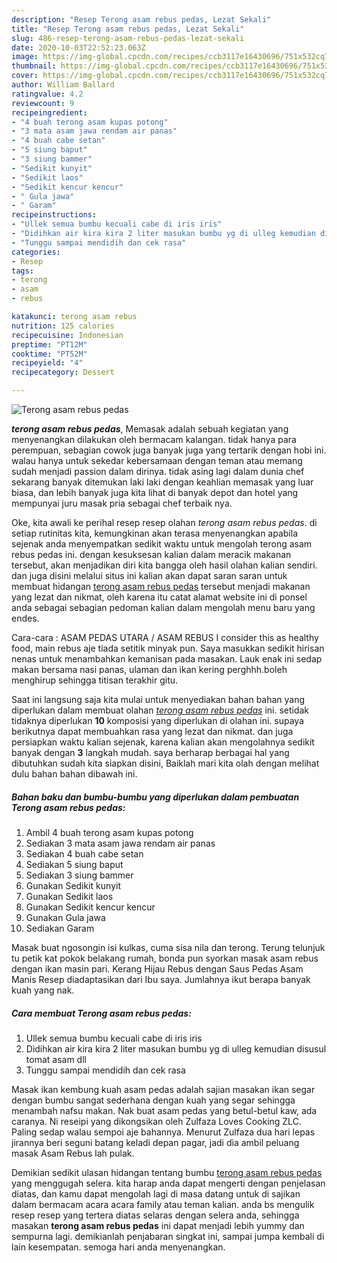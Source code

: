 ```yaml
---
description: "Resep Terong asam rebus pedas, Lezat Sekali"
title: "Resep Terong asam rebus pedas, Lezat Sekali"
slug: 486-resep-terong-asam-rebus-pedas-lezat-sekali
date: 2020-10-03T22:52:23.063Z
image: https://img-global.cpcdn.com/recipes/ccb3117e16430696/751x532cq70/terong-asam-rebus-pedas-foto-resep-utama.jpg
thumbnail: https://img-global.cpcdn.com/recipes/ccb3117e16430696/751x532cq70/terong-asam-rebus-pedas-foto-resep-utama.jpg
cover: https://img-global.cpcdn.com/recipes/ccb3117e16430696/751x532cq70/terong-asam-rebus-pedas-foto-resep-utama.jpg
author: William Ballard
ratingvalue: 4.2
reviewcount: 9
recipeingredient:
- "4 buah terong asam kupas potong"
- "3 mata asam jawa rendam air panas"
- "4 buah cabe setan"
- "5 siung baput"
- "3 siung bammer"
- "Sedikit kunyit"
- "Sedikit laos"
- "Sedikit kencur kencur"
- " Gula jawa"
- " Garam"
recipeinstructions:
- "Ullek semua bumbu kecuali cabe di iris iris"
- "Didihkan air kira kira 2 liter masukan bumbu yg di ulleg kemudian disusul tomat asam dll"
- "Tunggu sampai mendidih dan cek rasa"
categories:
- Resep
tags:
- terong
- asam
- rebus

katakunci: terong asam rebus 
nutrition: 125 calories
recipecuisine: Indonesian
preptime: "PT12M"
cooktime: "PT52M"
recipeyield: "4"
recipecategory: Dessert

---
```



![Terong asam rebus pedas](https://img-global.cpcdn.com/recipes/ccb3117e16430696/751x532cq70/terong-asam-rebus-pedas-foto-resep-utama.jpg)

<b><i>terong asam rebus pedas</i></b>, Memasak adalah sebuah kegiatan yang menyenangkan dilakukan oleh bermacam kalangan. tidak hanya para perempuan, sebagian cowok juga banyak juga yang tertarik dengan hobi ini. walau hanya untuk sekedar kebersamaan dengan teman atau memang sudah menjadi passion dalam dirinya. tidak asing lagi dalam dunia chef sekarang banyak ditemukan laki laki dengan keahlian memasak yang luar biasa, dan lebih banyak juga kita lihat di banyak depot dan hotel yang mempunyai juru masak pria sebagai chef terbaik nya.

Oke, kita awali ke perihal resep resep olahan <i>terong asam rebus pedas</i>. di setiap rutinitas kita, kemungkinan akan terasa menyenangkan apabila sejenak anda menyempatkan sedikit waktu untuk mengolah terong asam rebus pedas ini. dengan kesuksesan kalian dalam meracik makanan tersebut, akan menjadikan diri kita bangga oleh hasil olahan kalian sendiri. dan juga disini melalui situs ini kalian akan dapat saran saran untuk membuat hidangan <u>terong asam rebus pedas</u> tersebut menjadi makanan yang lezat dan nikmat, oleh karena itu catat alamat website ini di ponsel anda sebagai sebagian pedoman kalian dalam mengolah menu baru yang endes.

Cara-cara : ASAM PEDAS UTARA / ASAM REBUS I consider this as healthy food, main rebus aje tiada setitik minyak pun. Saya masukkan sedikit hirisan nenas untuk menambahkan kemanisan pada masakan. Lauk enak ini sedap makan bersama nasi panas, ulaman dan ikan kering perghhh.boleh menghirup sehingga titisan terakhir gitu.


Saat ini langsung saja kita mulai untuk menyediakan bahan bahan yang diperlukan dalam membuat olahan <u><i>terong asam rebus pedas</i></u> ini. setidak tidaknya diperlukan <b>10</b> komposisi yang diperlukan di olahan ini. supaya berikutnya dapat membuahkan rasa yang lezat dan nikmat. dan juga persiapkan waktu kalian sejenak, karena kalian akan mengolahnya sedikit banyak dengan <b>3</b> langkah mudah. saya berharap berbagai hal yang dibutuhkan sudah kita siapkan disini, Baiklah mari kita olah dengan melihat dulu bahan bahan dibawah ini.

<!--inarticleads1-->

##### Bahan baku dan bumbu-bumbu yang diperlukan dalam pembuatan Terong asam rebus pedas:

1. Ambil 4 buah terong asam kupas potong
1. Sediakan 3 mata asam jawa rendam air panas
1. Sediakan 4 buah cabe setan
1. Sediakan 5 siung baput
1. Sediakan 3 siung bammer
1. Gunakan Sedikit kunyit
1. Gunakan Sedikit laos
1. Gunakan Sedikit kencur kencur
1. Gunakan  Gula jawa
1. Sediakan  Garam


Masak buat ngosongin isi kulkas, cuma sisa nila dan terong. Terung telunjuk tu petik kat pokok belakang rumah, bonda pun syorkan masak asam rebus dengan ikan masin pari. Kerang Hijau Rebus dengan Saus Pedas Asam Manis Resep diadaptasikan dari Ibu saya. Jumlahnya ikut berapa banyak kuah yang nak. 

<!--inarticleads2-->

##### Cara membuat Terong asam rebus pedas:

1. Ullek semua bumbu kecuali cabe di iris iris
1. Didihkan air kira kira 2 liter masukan bumbu yg di ulleg kemudian disusul tomat asam dll
1. Tunggu sampai mendidih dan cek rasa


Masak ikan kembung kuah asam pedas adalah sajian masakan ikan segar dengan bumbu sangat sederhana dengan kuah yang segar sehingga menambah nafsu makan. Nak buat asam pedas yang betul-betul kaw, ada caranya. Ni reseipi yang dikongsikan oleh Zulfaza Loves Cooking ZLC. Paling sedap walau sempoi aje bahannya. Menurut Zulfaza dua hari lepas jirannya beri seguni batang keladi depan pagar, jadi dia ambil peluang masak Asam Rebus lah pulak. 

Demikian sedikit ulasan hidangan tentang bumbu <u>terong asam rebus pedas</u> yang menggugah selera. kita harap anda dapat mengerti dengan penjelasan diatas, dan kamu dapat mengolah lagi di masa datang untuk di sajikan dalam bermacam acara acara family atau teman kalian. anda bs mengulik resep resep yang tertera diatas selaras dengan selera anda, sehingga masakan <b>terong asam rebus pedas</b> ini dapat menjadi lebih yummy dan sempurna lagi. demikianlah penjabaran singkat ini, sampai jumpa kembali di lain kesempatan. semoga hari anda menyenangkan.
